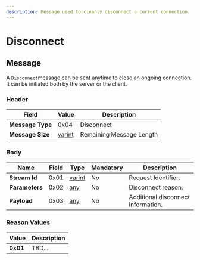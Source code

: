```yaml
---
description: Message used to cleanly disconnect a current connection.
---
```


# Disconnect

## Message

A `Disconnect`message can be sent anytime to close an ongoing connection. It can be initiated both by the server or the client.

### Header

| Field            | Value                              | Description              |
| ---------------- | ---------------------------------- | ------------------------ |
| **Message Type** | 0x04                               | Disconnect               |
| **Message Size** | [varint](../definitions.md#varint) | Remaining Message Length |

### Body

| Name           | Field | Type                               | Mandatory | Description                        |
| -------------- | ----- | ---------------------------------- | --------- | ---------------------------------- |
| **Stream Id**  | 0x01  | [varint](../definitions.md#varint) | No        | Request Identifier.                |
| **Parameters** | 0x02  | [any](../definitions.md#any)       | No        | Disconnect reason.                 |
| **Payload**    | 0x03  | [any](../definitions.md#any)       | No        | Additional disconnect information. |

### Reason Values

| Value    | Description |
| -------- | ----------- |
| **0x01** | TBD...      |
